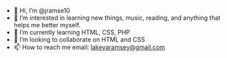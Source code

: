 - 👋 Hi, I’m @jramse10
- 👀 I’m interested in learning new things, music, reading, and anything that helps me better myself.
- 🌱 I’m currently learning HTML, CSS, PHP
- 💞️ I’m looking to collaborate on HTML and CSS
- 📫 How to reach me email: lakeyaramsey@gmail.com

<!---
jramse10/jramse10 is a ✨ special ✨ repository because its `README.md` (this file) appears on your GitHub profile.
You can click the Preview link to take a look at your changes.
--->

